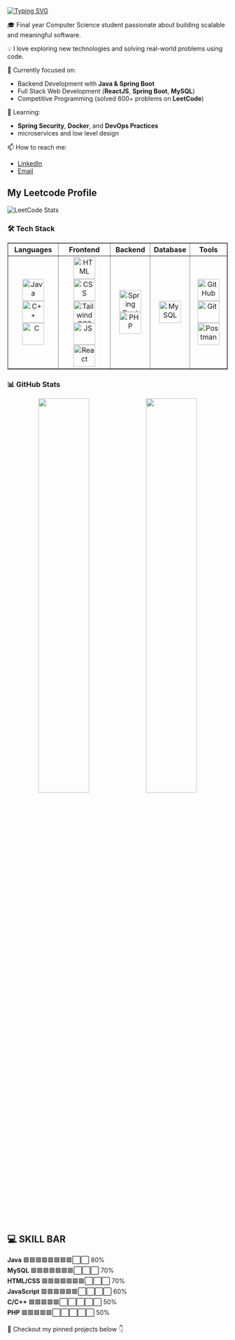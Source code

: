[![Typing SVG](https://readme-typing-svg.herokuapp.com?font=Fira+Code&size=26&pause=1000&color=#c9eb34&center=true&vCenter=true&width=650&lines=Hi%2C+I'm+Siddharth+Shukla;Backend+Developer+%26+Machine+Learning+Enthusiast;Building+projects+in+Spring+Boot+%26+ML)](https://git.io/typing-svg)

🎓 Final year Computer Science student passionate about building scalable and meaningful software.

💡 I love exploring new technologies and solving real-world problems using code.

🔧 Currently focused on:
- Backend Development with **Java & Spring Boot**
- Full Stack Web Development (**ReactJS**, **Spring Boot**, **MySQL**)
- Competitive Programming (solved 600+ problems on **LeetCode**)

🌱 Learning:
- **Spring Security**, **Docker**, and **DevOps Practices**
- microservices and low level design

📫 How to reach me:
- [LinkedIn](https://linkedin.com/in/siddharth-shukla-61ab0124b)
- [Email](mailto:shuklasiddharth418@gmail.com)


## My Leetcode Profile
![LeetCode Stats](https://leetcard.jacoblin.cool/SiddharthShukla34?theme=nord&font=Amaranth&ext=heatmap)

### 🛠️ Tech Stack
<table border="1" cellspacing="10" cellpadding="10">
  <tr>
    <th>Languages</th>
    <th>Frontend</th>
    <th>Backend</th>
    <th>Database</th>
    <th>Tools</th>
  </tr>
  <tr>
    <td align="center">
      <img src="https://cdn.jsdelivr.net/gh/devicons/devicon/icons/java/java-original.svg" width="50" height="50" alt="Java"/>
      <img src="https://cdn.jsdelivr.net/gh/devicons/devicon/icons/cplusplus/cplusplus-original.svg" width="50" height="50" alt="C++"/>
      <img src="https://cdn.jsdelivr.net/gh/devicons/devicon/icons/c/c-original.svg" width="50" height="50" alt="C"/>
    </td>
    <td align="center">
      <img src="https://cdn.jsdelivr.net/gh/devicons/devicon/icons/html5/html5-original.svg" width="50" height="50" alt="HTML"/>
      <img src="https://cdn.jsdelivr.net/gh/devicons/devicon/icons/css3/css3-original.svg" width="50" height="50" alt="CSS"/>
      <img src="https://cdn.jsdelivr.net/gh/devicons/devicon/icons/tailwindcss/tailwindcss-original.svg" alt="Tailwind CSS" width="50" height="50"/>
      <img src="https://cdn.jsdelivr.net/gh/devicons/devicon/icons/javascript/javascript-original.svg" width="50" height="50" alt="JS"/>
      <img src="https://cdn.jsdelivr.net/gh/devicons/devicon/icons/react/react-original.svg" width="50" height="50" alt="React"/>
    </td>
    <td align="center">
      <img src="https://cdn.jsdelivr.net/gh/devicons/devicon/icons/spring/spring-original.svg" width="50" height="50" alt="Spring Boot"/>
      <img src="https://cdn.jsdelivr.net/gh/devicons/devicon/icons/php/php-original.svg" width="50" height="50" alt="PHP"/>
    </td>
    <td align="center">
      <img src="https://cdn.jsdelivr.net/gh/devicons/devicon/icons/mysql/mysql-original.svg" width="50" height="50" alt="MySQL"/>
    </td>
    <td align="center">
      <img src="https://cdn.jsdelivr.net/gh/devicons/devicon/icons/github/github-original.svg" width="50" height="50" alt="GitHub"/>
      <img src="https://cdn.jsdelivr.net/gh/devicons/devicon/icons/git/git-original.svg" width="50" height="50" alt="Git"/>
      <img src="https://cdn.jsdelivr.net/gh/devicons/devicon/icons/postman/postman-original.svg" width="50" height="50" alt="Postman"/>
    </td>
  </tr>
</table>

### 📊 GitHub Stats
<p align="center">
  <img src="https://github-readme-stats.vercel.app/api?username=Siddharth3271&show_icons=true&theme=gruvbox" width="48%" />
  <img src="https://github-readme-stats.vercel.app/api/top-langs/?username=Siddharth3271&layout=compact&theme=gruvbox" width="48%" />
</p>


## 💻 SKILL BAR
**Java**        🟩🟩🟩🟩🟩🟩🟩🟩⬜⬜ 80%  
**MySQL**       🟩🟩🟩🟩🟩🟩🟩⬜⬜⬜ 70%  
**HTML/CSS**    🟩🟩🟩🟩🟩🟩🟩⬜⬜⬜ 70%  
**JavaScript**  🟩🟩🟩🟩🟩🟩⬜⬜⬜⬜ 60%  
**C/C++**       🟩🟩🟩🟩🟩⬜⬜⬜⬜⬜ 50%  
**PHP**         🟩🟩🟩🟩🟩⬜⬜⬜⬜⬜ 50%

📌 Checkout my pinned projects below 👇
